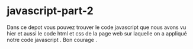 # javascript-part-2
Dans ce depot vous pouvez trouver le code javascript que nous avons vu hier et aussi le code html et css de la page web sur laquelle on a appliqué notre code javascript .
Bon courage .
